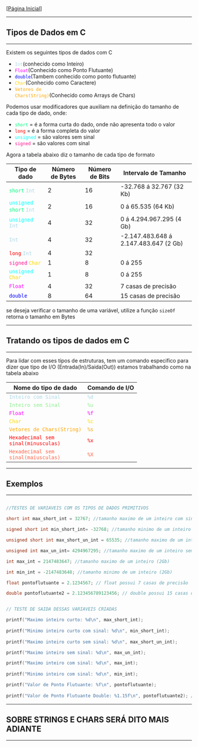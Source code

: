 [[Página Inicial](../prog_c/home.md)]

---

## Tipos de Dados em C

---

Existem os seguintes tipos de dados com C

* <code style="color : lightblue">Int</code>(conhecido como Inteiro)
* <code style="color : fuchsia">Float</code>(Conhecido como Ponto Flutuante)
* <code style="color : blue">double</code>(Tambem conhecido como ponto flutuante)
* <code style="color : gold">Char</code>(Conhecido como Caractere)
* <code style="color : orange">Vetores de Chars(String)</code>(Conhecido como Arrays de Chars)

Podemos usar modificadores que auxiliam na definição do tamanho de cada tipo de dado, onde:
* <code style="color : springgreen">short</code> = é a forma curta do dado, onde não apresenta todo o valor
* <code style="color : red">long</code> = é a forma completa do valor 
* <code style="color : cyan">unsigned</code> = são valores sem sinal
* <code style="color : deeppink">signed</code> = são valores com sinal

Agora a tabela abaixo diz o tamanho de cada tipo de formato

Tipo de dado|Número de Bytes|Número de Bits|Intervalo de Tamanho
|---|---|---|---|
<code style="color : springgreen">short</code> <code style="color : lightblue">Int</code>|2|16|-32.768 á 32.767 (32 Kb)
<code style="color : cyan">unsigned</code>  <code style="color : springgreen">short</code> <code style="color : lightblue">Int</code>|2|16| 0 á 65.535 (64 Kb)
<code style="color : cyan">unsigned</code> <code style="color : lightblue">Int</code>|4|32|0 á 4.294.967.295 (4 Gb)
<code style="color : lightblue">Int</code>|4|32|-2.147.483.648 á 2.147.483.647 (2 Gb)
<code style="color : red">long</code> <code style="color : lightblue">Int</code>|4|32|
<code style="color : deeppink">signed</code> <code style="color : gold">Char</code>|1|8| 0 á 255
<code style="color : cyan">unsigned</code> <code style="color : gold">Char</code>|1|8| 0 á 255
<code style="color : fuchsia">Float</code>|4|32| 7 casas de precisão
<code style="color : blue">double</code>|8|64|15 casas de precisão

se deseja verificar o tamanho de uma variável, utilize a função `sizeOf` retorna o tamanho em Bytes

---

## Tratando os tipos de dados em C

---

Para lidar com esses tipos de estruturas, tem um comando especifico para dizer que tipo de I/O (Entrada(In)/Saida(Out)) estamos trabalhando como na tabela abaixo

Nome do tipo de dado|Comando de I/O
|---|---|
<code style="color : lightblue">Inteiro com Sinal</code>| <code style="color : lightblue">%d</code>
<code style="color : lightgreen">Inteiro sem Sinal</code>|<code style="color : lightgreen">%u</code>
 <code style="color : fuchsia">Float</code>| <code style="color : fuchsia">%f</code>
 <code style="color : gold">Char</code>|<code style="color : gold">%c</code>
 <code style="color : orange">Vetores de Chars(String)</code>|<code style="color : orange">%s</code>
 <code style="color : red">Hexadecimal sem sinal(minusculas)</code>|<code style="color : red">%x</code>
 <code style="color : tomato">Hexadecimal sem sinal(maiusculas)</code>|<code style="color : tomato">%X</code>

---

## Exemplos

---

```c

//TESTES DE VARIAVEIS COM OS TIPOS DE DADOS PRIMITIVOS

short int max_short_int = 32767; //tamanho maximo de um inteiro com sinal (32Kb)

signed short int min_short_int= -32768; //tamanho minimo de um inteiro curto com sinal (32Kb)

unsigned short int max_short_un_int = 65535; //tamanho maximo de um inteiro curto sem sinal (64Kb)

unsigned int max_un_int= 4294967295; //tamanho maximo de um inteiro sem sinal(4Gb) depois ele não aceita mais

int max_int = 2147483647; //tamanho maximo de um inteiro (2Gb)

int min_int = -2147483648; //tamanho minimo de um inteiro (2Gb)

float pontoflutuante = 2.1234567; // float possui 7 casas de precisão

double pontoflutuante2 = 2.123456789123456; // double possui 15 casas de precisão

```

```c

// TESTE DE SAIDA DESSAS VARIAVEIS CRIADAS

printf("Maximo inteiro curto: %d\n", max_short_int);
    
printf("Minimo inteiro curto com sinal: %d\n", min_short_int);
    
printf("Maximo inteiro curto sem sinal: %d\n", max_short_un_int);

printf("Maximo inteiro sem sinal: %d\n", max_un_int);

printf("Maximo inteiro com sinal: %d\n", max_int);
    
printf("Minimo inteiro com sinal: %d\n", min_int);

printf("Valor de Ponto Flutuante: %f\n", pontoflutuante);
    
printf("Valor de Ponto Flutuante Double: %1.15f\n", pontoflutuante2); //determinar o numero total de casas no double

```

---

## SOBRE STRINGS E CHARS SERÁ DITO MAIS ADIANTE

---

